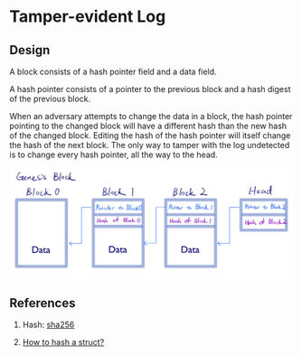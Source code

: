 # Tamper-evident Log

## Design
A block consists of a hash pointer field and a data field.

A hash pointer consists of a pointer to the previous block and a hash digest of the previous block.

When an adversary attempts to change the data in a block, the hash pointer pointing to the changed block will have a different hash than the new hash of the changed block. Editing the hash of the hash pointer will itself change the hash of the next block. The only way to tamper with the log undetected is to change every hash pointer, all the way to the head.

<img src="/images/tamper-evident-log.png" alt="Tamper-evident Log Design">

## References

1. Hash: [sha256](https://golang.org/pkg/crypto/sha256/)

2. [How to hash a struct?](https://blog.8bitzen.com/posts/22-08-2019-how-to-hash-a-struct-in-go)